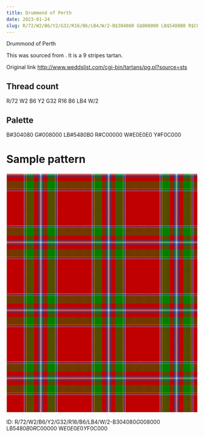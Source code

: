 ```yaml
---
title: Drummond of Perth
date: 2023-01-24
slug: R/72/W2/B6/Y2/G32/R16/B6/LB4/W/2-B$304080 G$008000 LB$5480B0 R$C00000 W$E0E0E0 Y$F0C000
---
```

Drummond of Perth

This was sourced from <no value>.  It is a 9 stripes tartan.

Original link http://www.weddslist.com/cgi-bin/tartans/pg.pl?source=sts

## Thread count
R/72 W2 B6 Y2 G32 R16 B6 LB4 W/2

## Palette
B#304080 G#008000 LB#5480B0 R#C00000 W#E0E0E0 Y#F0C000

# Sample pattern

![Tartan detail](tartan.png "R/72 W2 B6 Y2 G32 R16 B6 LB4 W/2 tartan")

ID: R/72/W2/B6/Y2/G32/R16/B6/LB4/W/2-B$304080 G$008000 LB$5480B0 R$C00000 W$E0E0E0 Y$F0C000